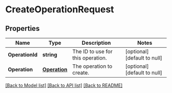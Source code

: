 # CreateOperationRequest

## Properties
Name | Type | Description | Notes
------------ | ------------- | ------------- | -------------
**OperationId** | **string** | The ID to use for this operation. | [optional] [default to null]
**Operation** | [**Operation**](Operation.md) | The operation to create. | [optional] [default to null]

[[Back to Model list]](../README.md#documentation-for-models) [[Back to API list]](../README.md#documentation-for-api-endpoints) [[Back to README]](../README.md)


